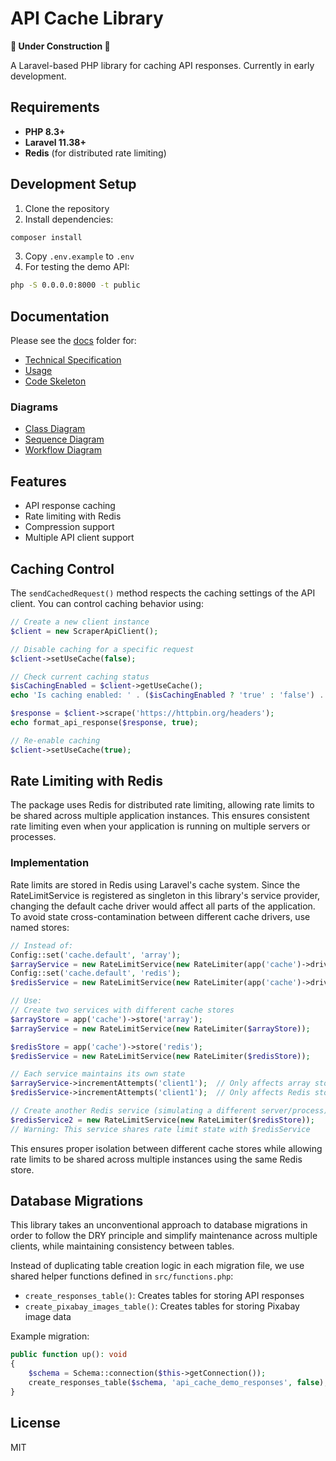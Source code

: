 # API Cache Library

**🚧 Under Construction 🚧**

A Laravel-based PHP library for caching API responses. Currently in early development.

## Requirements

- **PHP 8.3+**
- **Laravel 11.38+**
- **Redis** (for distributed rate limiting)

## Development Setup

1. Clone the repository
2. Install dependencies:
```bash
composer install
```
3. Copy `.env.example` to `.env`
4. For testing the demo API:
```bash
php -S 0.0.0.0:8000 -t public
```

## Documentation

Please see the [docs](docs) folder for:
- [Technical Specification](docs/technical-specification.md)
- [Usage](docs/usage.md)
- [Code Skeleton](docs/code-skeleton.md)

### Diagrams
- [Class Diagram](docs/diagrams/class-diagram.mmd)
- [Sequence Diagram](docs/diagrams/sequence-diagram.mmd)
- [Workflow Diagram](docs/diagrams/workflow-diagram.mmd)

## Features

- API response caching
- Rate limiting with Redis
- Compression support
- Multiple API client support

## Caching Control

The `sendCachedRequest()` method respects the caching settings of the API client. You can control caching behavior using:

```php
// Create a new client instance
$client = new ScraperApiClient();

// Disable caching for a specific request
$client->setUseCache(false);

// Check current caching status
$isCachingEnabled = $client->getUseCache();
echo 'Is caching enabled: ' . ($isCachingEnabled ? 'true' : 'false') . PHP_EOL;

$response = $client->scrape('https://httpbin.org/headers');
echo format_api_response($response, true);

// Re-enable caching
$client->setUseCache(true);
```

## Rate Limiting with Redis

The package uses Redis for distributed rate limiting, allowing rate limits to be shared across multiple application instances. This ensures consistent rate limiting even when your application is running on multiple servers or processes.

### Implementation

Rate limits are stored in Redis using Laravel's cache system. Since the RateLimitService is registered as singleton in this library's service provider, changing the default cache driver would affect all parts of the application. To avoid state cross-contamination between different cache drivers, use named stores:

```php
// Instead of:
Config::set('cache.default', 'array');
$arrayService = new RateLimitService(new RateLimiter(app('cache')->driver()));
Config::set('cache.default', 'redis');
$redisService = new RateLimitService(new RateLimiter(app('cache')->driver()));

// Use:
// Create two services with different cache stores
$arrayStore = app('cache')->store('array');
$arrayService = new RateLimitService(new RateLimiter($arrayStore));

$redisStore = app('cache')->store('redis');
$redisService = new RateLimitService(new RateLimiter($redisStore));

// Each service maintains its own state
$arrayService->incrementAttempts('client1');  // Only affects array store
$redisService->incrementAttempts('client1');  // Only affects Redis store

// Create another Redis service (simulating a different server/process)
$redisService2 = new RateLimitService(new RateLimiter($redisStore));
// Warning: This service shares rate limit state with $redisService
```

This ensures proper isolation between different cache stores while allowing rate limits to be shared across multiple instances using the same Redis store.

## Database Migrations

This library takes an unconventional approach to database migrations in order to follow the DRY principle and simplify maintenance across multiple clients, while maintaining consistency between tables.

Instead of duplicating table creation logic in each migration file, we use shared helper functions defined in `src/functions.php`:

- `create_responses_table()`: Creates tables for storing API responses
- `create_pixabay_images_table()`: Creates tables for storing Pixabay image data

Example migration:
```php
public function up(): void
{
    $schema = Schema::connection($this->getConnection());
    create_responses_table($schema, 'api_cache_demo_responses', false);
}
```

## License

MIT 